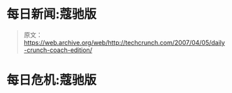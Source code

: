 # 每日新闻:蔻驰版

> 原文：<https://web.archive.org/web/http://techcrunch.com/2007/04/05/daily-crunch-coach-edition/>

# 每日危机:蔻驰版